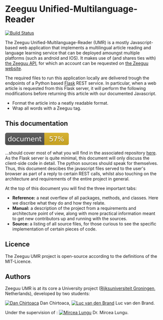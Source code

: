 # Zeeguu Unified-Multilanguage-Reader
[![Build Status](https://travis-ci.org/mircealungu/Unified-Multilanguage-Reader.svg?branch=development_core)](https://travis-ci.org/mircealungu/Unified-Multilanguage-Reader)

The Zeeguu Unified-Multilanguage-Reader (UMR) is a mostly Javascript-based web application that implements a multilingual article reading and language learning service that can be deployed amoungst multiple platforms (such as android and IOS). It makes use of (and shares ties with) [the Zeeguu API](https://github.com/mircealungu/Zeeguu-API), for which an account can be requested on [the Zeeguu website](https://www.zeeguu.unibe.ch).

The required files to run this application locally are delivered trough the endpoints of a Python based [Flask](http://flask.pocoo.org) REST service. In particular, when a web article is requested from this Flask server, it will perform the following modifications before returning this article with our documented Javascript.

- Format the article into a neatly readable format.
- Wrap all words with a Zeeguu tag.

## This documentation
![Documentation Coverage](badge.svg)

...should cover most of what you will find in the associated repository [here](https://github.com/mircealungu/Unified-Multilanguage-Reader). As the Flask server is quite minimal, this document will only discuss the client-side code in detail. The python sources should speak for themselves. Thus, this document descibes the javascript files served to the user's browser as part of a reply to certain REST calls, whilst also touching on the architecture and requirements of the entire project in general.

At the top of this document you will find the three important tabs:

- **Reference:** a neat overfiew of all packages, methods, and classes. Here we discribe what they do and how they relate.
- **Manual:** a description of the project from a requirements and architecture point of view, along with more practical information meant to get new contributors up and running with the sources.
- **Source:** a listing of all source files, for those curious to see the specific implementation of certain pieces of code.

## Licence
The Zeeguu UMR project is open-source according to the definitions of the MIT-Licence.

## Authors
Zeeguu UMR is at its core a University project ([Rijksuniversiteit Groningen](http://www.rug.nl), Netherlands), developed by two students:

[![ Dan Chirtoaca](https://avatars1.githubusercontent.com/DanChirtoaca?s=32)](https://github.com/DanChirtoaca) Dan Chirtoaca,
[![Luc van den Brand](https://avatars1.githubusercontent.com/Lukeslux?s=32)](https://github.com/Lukeslux) Luc van den Brand.

Under the supervision of : [![Mircea Lungu](https://avatars1.githubusercontent.com/mircealungu?s=32)](https://github.com/Lukeslux) Dr. Mircea Lungu.